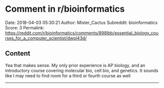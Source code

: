 # Comment in r/bioinformatics

Date: 2018-04-03 05:30:21
Author: Mister_Cactus
Subreddit: bioinformatics
Score: 3
Permalink: https://reddit.com/r/bioinformatics/comments/898lbb/essential_biology_courses_for_a_computer_scientist/dwpl43d/

## Content

Yea that makes sense. My only prior experience is AP biology, and an introductory course covering molecular bio, cell bio, and genetics. It sounds like I may need to find room for a third or fourth course as well

---

